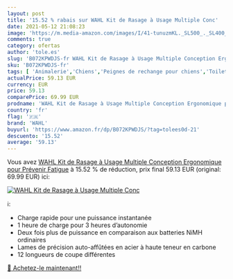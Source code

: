```yaml
---
layout: post
title: '15.52 % rabais sur WAHL Kit de Rasage à Usage Multiple Conc'
date: 2021-05-12 21:08:23
image: 'https://m.media-amazon.com/images/I/41-tunuzmKL._SL500_._SL400_.jpg'
comments: true
category: ofertas
author: 'tole.es'
slug: 'B072KPWDJS-fr WAHL Kit de Rasage à Usage Multiple Conception Ergonomique...'
sku: 'B072KPWDJS-fr'
tags: [ 'Animalerie','Chiens','Peignes de rechange pour chiens','Toilettage du chien','Tondeuses électriques et peignes chien','wahl', ]
actualPrice: 59.13 EUR
currency: EUR
price: 59.13
comparePrice: 69.99 EUR
prodname: 'WAHL Kit de Rasage à Usage Multiple Conception Ergonomique pour Prévenir Fatigue'
country: 'fr'
flag: '🇫🇷'
brand: 'WAHL'
buyurl: 'https://www.amazon.fr/dp/B072KPWDJS/?tag=tolees0d-21'
descuento: '15.52'
average: '59.13'
---
```


Vous avez [WAHL Kit de Rasage à Usage Multiple Conception Ergonomique pour Prévenir Fatigue](https://www.amazon.fr/dp/B072KPWDJS/?tag=tolees0d-21)  à  15.52 % de réduction, prix final  59.13 EUR (original: 69.99 EUR) ici:

[![WAHL Kit de Rasage à Usage Multiple Conc](https://m.media-amazon.com/images/I/41-tunuzmKL._SL500_._SL400_.jpg)](https://www.amazon.fr/dp/B072KPWDJS/?tag=tolees0d-21)

ℹ️:

- Charge rapide pour une puissance instantanée
- 1 heure de charge pour 3 heures d’autonomie
- Deux fois plus de puissance en comparaison aux batteries NiMH ordinaires
- Lames de précision auto-affûtées en acier à haute teneur en carbone
- 12 longueurs de coupe différentes

[🛒 Achetez-le maintenant!!](https://www.amazon.fr/dp/B072KPWDJS/?tag=tolees0d-21)
